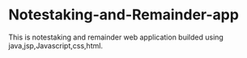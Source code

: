 # Notestaking-and-Remainder-app


This is notestaking and remainder web application builded  using java,jsp,Javascript,css,html. 
